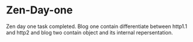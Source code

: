 # Zen-Day-one
Zen day one task completed. 
Blog one contain differentiate between http1.1 and http2 and
blog two contain object and its internal repersentation.
